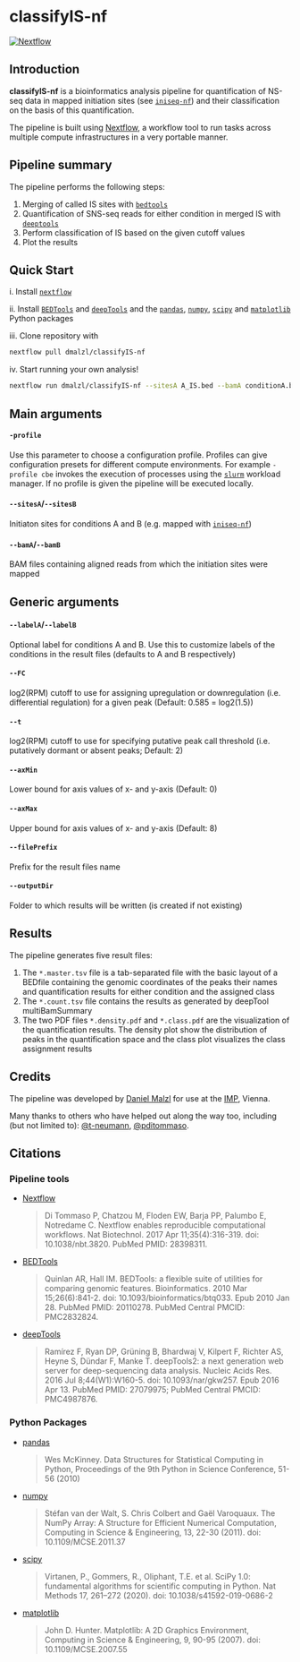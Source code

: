# classifyIS-nf

[![Nextflow](https://img.shields.io/badge/nextflow-%E2%89%A519.10.0-brightgreen.svg)](https://www.nextflow.io/)

## Introduction

**classifyIS-nf** is a bioinformatics analysis pipeline for quantification of NS-seq data in mapped initiation sites (see [`iniseq-nf`](https://github.com/dmalzl/inisite-nf)) and their classification on the basis of this quantification.

The pipeline is built using [Nextflow](https://www.nextflow.io), a workflow tool to run tasks across multiple compute infrastructures in a very portable manner.

## Pipeline summary
The pipeline performs the following steps:

1.  Merging of called IS sites with [`bedtools`](https://bedtools.readthedocs.io/en/latest/index.html)
2.  Quantification of SNS-seq reads for either condition in merged IS with [`deeptools`](https://deeptools.readthedocs.io/en/develop/index.html)
3.  Perform classification of IS based on the given cutoff values
4.  Plot the results

## Quick Start
i. Install [`nextflow`](https://nf-co.re/usage/installation)

ii. Install [`BEDTools`](https://bedtools.readthedocs.io/en/latest/) and [`deepTools`](https://deeptools.readthedocs.io/en/develop/) and the [`pandas`](https://pandas.pydata.org/docs/index.html), [`numpy`](https://numpy.org/), [`scipy`](https://www.scipy.org/) and [`matplotlib`](https://matplotlib.org/) Python packages

iii. Clone repository with 
```bash
nextflow pull dmalzl/classifyIS-nf
```

iv. Start running your own analysis!
```bash
nextflow run dmalzl/classifyIS-nf --sitesA A_IS.bed --bamA conditionA.bam --labelA WT --sitesB B_IS.bed  --bamB conditionB.bam --labelB KD
````

## Main arguments
#### `-profile`
Use this parameter to choose a configuration profile. Profiles can give configuration presets for different compute environments. For example `-profile cbe` invokes the execution of processes using the [`slurm`](https://slurm.schedmd.com/documentation.html) workload manager. If no profile is given the pipeline will be executed locally.

#### `--sitesA`/`--sitesB`
Initiaton sites for conditions A and B (e.g. mapped with [`iniseq-nf`](https://github.com/dmalzl/inisite-nf))

#### `--bamA`/`--bamB`
BAM files containing aligned reads from which the initiation sites were mapped

## Generic arguments
#### `--labelA`/`--labelB`
Optional label for conditions A and B. Use this to customize labels of the conditions in the result files (defaults to A and B respectively)

#### `--FC`
log2(RPM) cutoff to use for assigning upregulation or downregulation (i.e. differential regulation) for a given peak (Default: 0.585 = log2(1.5))

#### `--t`
log2(RPM) cutoff to use for specifying putative peak call threshold (i.e. putatively dormant or absent peaks; Default: 2)

#### `--axMin`
Lower bound for axis values of x- and y-axis (Default: 0)

#### `--axMax`
Upper bound for axis values of x- and y-axis (Default: 8)

#### `--filePrefix`
Prefix for the result files name

#### `--outputDir`
Folder to which results will be written (is created if not existing)

## Results
The pipeline generates five result files:

1.  The `*.master.tsv` file is a tab-separated file with the basic layout of a BEDfile containing the genomic coordinates of the peaks their names and quantification results for either condition and the assigned class
2.  The `*.count.tsv` file contains the results as generated by deepTool multiBamSummary
3.  The two PDF files `*.density.pdf` and `*.class.pdf` are the visualization of the quantification results. The density plot show the distribution of peaks in the quantification space and the class plot visualizes the class assignment results

## Credits
The pipeline was developed by [Daniel Malzl](mailto:daniel.malzl@gmx.at) for use at the [IMP](https://www.imp.ac.at/), Vienna.

Many thanks to others who have helped out along the way too, including (but not limited to): [@t-neumann](https://github.com/t-neumann), [@pditommaso](https://github.com/pditommaso).

## Citations
### Pipeline tools
* [Nextflow](https://www.ncbi.nlm.nih.gov/pubmed/28398311/)
  > Di Tommaso P, Chatzou M, Floden EW, Barja PP, Palumbo E, Notredame C. Nextflow enables reproducible computational workflows. Nat Biotechnol. 2017 Apr 11;35(4):316-319. doi: 10.1038/nbt.3820. PubMed PMID: 28398311.

* [BEDTools](https://www.ncbi.nlm.nih.gov/pubmed/20110278/)
  > Quinlan AR, Hall IM. BEDTools: a flexible suite of utilities for comparing genomic features. Bioinformatics. 2010 Mar 15;26(6):841-2. doi: 10.1093/bioinformatics/btq033. Epub 2010 Jan 28. PubMed PMID: 20110278. PubMed Central PMCID: PMC2832824.
  
* [deepTools](https://www.ncbi.nlm.nih.gov/pubmed/27079975/)
  > Ramírez F, Ryan DP, Grüning B, Bhardwaj V, Kilpert F, Richter AS, Heyne S, Dündar F, Manke T. deepTools2: a next generation web server for deep-sequencing data analysis. Nucleic Acids Res. 2016 Jul 8;44(W1):W160-5. doi: 10.1093/nar/gkw257. Epub 2016 Apr 13. PubMed PMID: 27079975; PubMed Central PMCID: PMC4987876.
  
### Python Packages
* [pandas](https://pandas.pydata.org/docs/index.html)
  > Wes McKinney. Data Structures for Statistical Computing in Python, Proceedings of the 9th Python in Science Conference, 51-56 (2010)
  
* [numpy](https://numpy.org/)
  > Stéfan van der Walt, S. Chris Colbert and Gaël Varoquaux. The NumPy Array: A Structure for Efficient Numerical Computation, Computing in Science & Engineering, 13, 22-30 (2011). doi: 10.1109/MCSE.2011.37

* [scipy](https://www.scipy.org/)
  > Virtanen, P., Gommers, R., Oliphant, T.E. et al. SciPy 1.0: fundamental algorithms for scientific computing in Python. Nat Methods 17, 261–272 (2020). doi: 10.1038/s41592-019-0686-2
  
* [matplotlib](https://matplotlib.org/)
  > John D. Hunter. Matplotlib: A 2D Graphics Environment, Computing in Science & Engineering, 9, 90-95 (2007). doi: 10.1109/MCSE.2007.55
